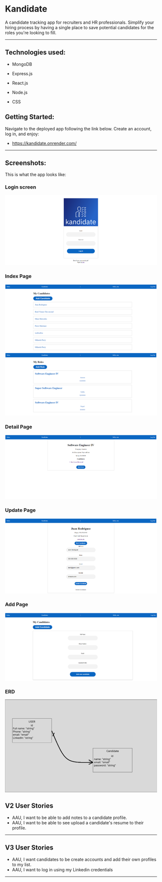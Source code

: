 # Kandidate
A candidate tracking app for recruiters and HR professionals. Simplify your hiring process by having a single place to save potential candidates for the roles you're looking to fill.
_________________________________________________________________
## Technologies used:

* MongoDB

* Express.js

* React.js

* Node.js

* CSS 

## Getting Started:
Navigate to the deployed app following the link below. Create an account, log in, and enjoy:

* https://kandidate.onrender.com/
_________________________________________________________________


## Screenshots:

This is what the app looks like:
### Login screen
![alt main](assets/1.PNG "1")
### Index Page
![alt index](assets/2.PNG "2")
![alt detail](assets/3.PNG "3")
### Detail Page
![alt Create](assets/4.PNG "4")
### Update Page
![alt Create](assets/5.PNG "4")
### Add Page
![alt Create](assets/6.PNG "4")
### ERD
![alt Create](assets/ERD.PNG "4")



## V2 User Stories
* AAU, I want to be able to add notes to a candidate profile.
* AAU, I want to be able to see upload a candidate's resume to their profile.

_________________________________________________________________
## V3 User Stories
* AAU, I want candidates to be create accounts and add their own profiles to my list.
* AAU, I want to log in using my Linkedin credentials
_________________________________________________________________


